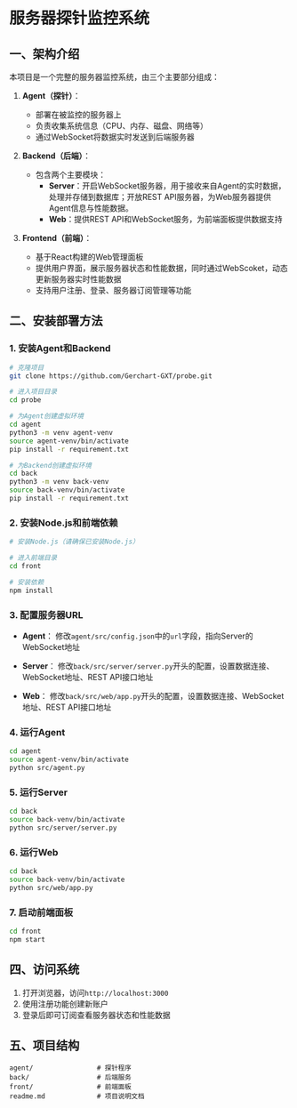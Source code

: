 # 服务器探针监控系统

## 一、架构介绍

本项目是一个完整的服务器监控系统，由三个主要部分组成：

1. **Agent（探针）**：
   - 部署在被监控的服务器上
   - 负责收集系统信息（CPU、内存、磁盘、网络等）
   - 通过WebSocket将数据实时发送到后端服务器

2. **Backend（后端）**：
   - 包含两个主要模块：
     - **Server**：开启WebSocket服务器，用于接收来自Agent的实时数据，处理并存储到数据库；开放REST API服务器，为Web服务器提供Agent信息与性能数据。
     - **Web**：提供REST API和WebSocket服务，为前端面板提供数据支持

3. **Frontend（前端）**：
   - 基于React构建的Web管理面板
   - 提供用户界面，展示服务器状态和性能数据，同时通过WebScoket，动态更新服务器实时性能数据
   - 支持用户注册、登录、服务器订阅管理等功能

## 二、安装部署方法

### 1. 安装Agent和Backend

```bash
# 克隆项目
git clone https://github.com/Gerchart-GXT/probe.git

# 进入项目目录
cd probe

# 为Agent创建虚拟环境
cd agent
python3 -m venv agent-venv
source agent-venv/bin/activate
pip install -r requirement.txt

# 为Backend创建虚拟环境
cd back
python3 -m venv back-venv
source back-venv/bin/activate
pip install -r requirement.txt
```

### 2. 安装Node.js和前端依赖

```bash
# 安装Node.js（请确保已安装Node.js）

# 进入前端目录
cd front

# 安装依赖
npm install
```

### 3. 配置服务器URL

- **Agent**：
  修改`agent/src/config.json`中的`url`字段，指向Server的WebSocket地址

- **Server**：
  修改`back/src/server/server.py`开头的配置，设置数据连接、WebSocket地址、REST API接口地址

- **Web**：
  修改`back/src/web/app.py`开头的配置，设置数据连接、WebSocket地址、REST API接口地址

### 4. 运行Agent

```bash
cd agent
source agent-venv/bin/activate
python src/agent.py
```

### 5. 运行Server

```bash
cd back
source back-venv/bin/activate
python src/server/server.py
```

### 6. 运行Web

```bash
cd back
source back-venv/bin/activate
python src/web/app.py
```

### 7. 启动前端面板

```bash
cd front
npm start
```

## 四、访问系统

1. 打开浏览器，访问`http://localhost:3000`
2. 使用注册功能创建新账户
3. 登录后即可订阅查看服务器状态和性能数据

## 五、项目结构

```
agent/                # 探针程序
back/                 # 后端服务
front/                # 前端面板
readme.md             # 项目说明文档
```
